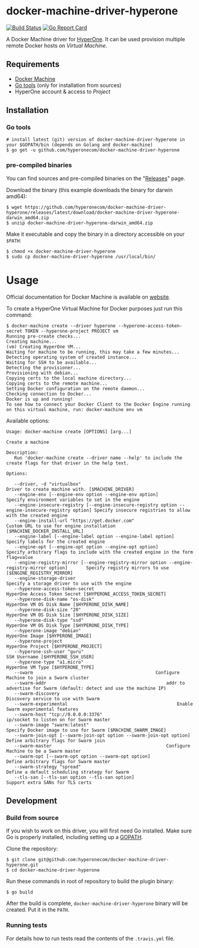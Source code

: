 # docker-machine-driver-hyperone

[![Build Status](https://travis-ci.com/hyperonecom/docker-machine-driver-hyperone.svg?branch=master)](https://travis-ci.com/hyperonecom/docker-machine-driver-hyperone)
[![Go Report Card](https://goreportcard.com/badge/github.com/hyperonecom/docker-machine-driver-hyperone)](https://goreportcard.com/report/github.com/hyperonecom/docker-machine-driver-hyperone)

A Docker Machine driver for [HyperOne](http://www.hyperone.com/). It can be used provision multiple remote Docker hosts on *Virtual Machine*.

## Requirements

* [Docker Machine](https://docs.docker.com/machine/install-machine)
* [Go tools](https://golang.org/doc/install) (only for installation from sources)
* HyperOne account & access to *Project*

## Installation

### Go tools
```shell
# install latest (git) version of docker-machine-driver-hyperone in your $GOPATH/bin (depends on Golang and docker-machine)
$ go get -u github.com/hyperonecom/docker-machine-driver-hyperone
```

### pre-compiled binaries

You can find sources and pre-compiled binaries on the "[Releases](https://github.com/hyperonecom/docker-machine-driver-hyperone/releases/latest)" page.

Download the binary (this example downloads the binary for darwin amd64):

```shell
$ wget https://github.com/hyperonecom/docker-machine-driver-hyperone/releases/latest/download/docker-machine-driver-hyperone-darwin_amd64.zip
$ unzip docker-machine-driver-hyperone-darwin_amd64.zip
```

Make it executable and copy the binary in a directory accessible on your ```$PATH```:

```shell
$ chmod +x docker-machine-driver-hyperone
$ sudo cp docker-machine-driver-hyperone /usr/local/bin/
```

# Usage

Official documentation for Docker Machine is available on [website](https://docs.docker.com/machine/).

To create a HyperOne Virtual Machine for Docker purposes just run this command:

```shell
$ docker-machine create --driver hyperone --hyperone-access-token-secret TOKEN --hyperone-project PROJECT vm
Running pre-create checks...
Creating machine...
(vm) Creating HyperOne VM...
Waiting for machine to be running, this may take a few minutes...
Detecting operating system of created instance...
Waiting for SSH to be available...
Detecting the provisioner...
Provisioning with debian...
Copying certs to the local machine directory...
Copying certs to the remote machine...
Setting Docker configuration on the remote daemon...
Checking connection to Docker...
Docker is up and running!
To see how to connect your Docker Client to the Docker Engine running on this virtual machine, run: docker-machine env vm
```

Available options:

```shell
Usage: docker-machine create [OPTIONS] [arg...]

Create a machine

Description:
   Run 'docker-machine create --driver name --help' to include the create flags for that driver in the help text.

Options:

   --driver, -d "virtualbox"										Driver to create machine with. [$MACHINE_DRIVER]
   --engine-env [--engine-env option --engine-env option]						Specify environment variables to set in the engine
   --engine-insecure-registry [--engine-insecure-registry option --engine-insecure-registry option]	Specify insecure registries to allow with the created engine
   --engine-install-url "https://get.docker.com"							Custom URL to use for engine installation [$MACHINE_DOCKER_INSTALL_URL]
   --engine-label [--engine-label option --engine-label option]						Specify labels for the created engine
   --engine-opt [--engine-opt option --engine-opt option]						Specify arbitrary flags to include with the created engine in the form flag=value
   --engine-registry-mirror [--engine-registry-mirror option --engine-registry-mirror option]		Specify registry mirrors to use [$ENGINE_REGISTRY_MIRROR]
   --engine-storage-driver 										Specify a storage driver to use with the engine
   --hyperone-access-token-secret 									HyperOne Access Token Secret [$HYPERONE_ACCESS_TOKEN_SECRET]
   --hyperone-disk-name "os-disk"									HyperOne VM OS Disk Name [$HYPERONE_DISK_NAME]
   --hyperone-disk-size "20"										HyperOne VM OS Disk Size [$HYPERONE_DISK_SIZE]
   --hyperone-disk-type "ssd"										HyperOne VM OS Disk Type [$HYPERONE_DISK_TYPE]
   --hyperone-image "debian"										HyperOne Image [$HYPERONE_IMAGE]
   --hyperone-project 											HyperOne Project [$HYPERONE_PROJECT]
   --hyperone-ssh-user "guru"										SSH Username [$HYPERONE_SSH_USER]
   --hyperone-type "a1.micro"										HyperOne VM Type [$HYPERONE_TYPE]
   --swarm												Configure Machine to join a Swarm cluster
   --swarm-addr 											addr to advertise for Swarm (default: detect and use the machine IP)
   --swarm-discovery 											Discovery service to use with Swarm
   --swarm-experimental											Enable Swarm experimental features
   --swarm-host "tcp://0.0.0.0:3376"									ip/socket to listen on for Swarm master
   --swarm-image "swarm:latest"										Specify Docker image to use for Swarm [$MACHINE_SWARM_IMAGE]
   --swarm-join-opt [--swarm-join-opt option --swarm-join-opt option]					Define arbitrary flags for Swarm join
   --swarm-master											Configure Machine to be a Swarm master
   --swarm-opt [--swarm-opt option --swarm-opt option]							Define arbitrary flags for Swarm master
   --swarm-strategy "spread"										Define a default scheduling strategy for Swarm
   --tls-san [--tls-san option --tls-san option]							Support extra SANs for TLS certs
```

## Development

### Build from source

If you wish to work on this driver, you will first need Go installed. Make sure Go is properly installed, including setting up a [GOPATH](https://golang.org/doc/code.html#GOPATH).

Clone the repository:

```shell
$ git clone git@github.com:hyperonecom/docker-machine-driver-hyperone.git
$ cd docker-machine-driver-hyperone
```

Run these commands in root of repository to build the plugin binary:

```shell
$ go build
```

After the build is complete, ```docker-machine-driver-hyperone``` binary will be created. Put it in the ```PATH```.

### Running tests

For details how to run tests read the contents of the ```.travis.yml``` file.
